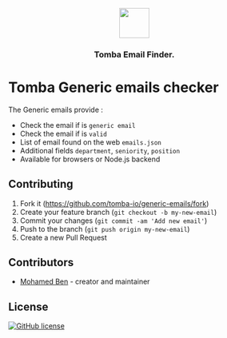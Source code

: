 <p align="center"><img src="https://developer.tomba.io/images/logo-a532e775.png" height='60' /></p>

<h3 align="center">Tomba Email Finder.</h3>

# Tomba Generic emails checker

The Generic emails provide :

- Check the email if is `generic email`
- Check the email if is `valid`
- List of email found on the web `emails.json`
- Additional fields `department`, `seniority`, `position`
- Available for browsers or Node.js backend

## Contributing

1. Fork it (<https://github.com/tomba-io/generic-emails/fork>)
2. Create your feature branch (`git checkout -b my-new-email`)
3. Commit your changes (`git commit -am 'Add new email'`)
4. Push to the branch (`git push origin my-new-email`)
5. Create a new Pull Request

## Contributors

- [Mohamed Ben](https://github.com/benemohamed) - creator and maintainer

## License

[![GitHub license](https://img.shields.io/github/license/tomba-io/generic-emails.svg)](https://github.com/tomba-io/generic-emails)

